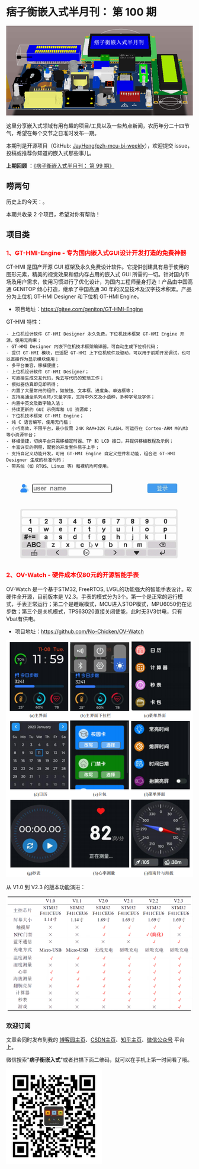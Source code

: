 # 痞子衡嵌入式半月刊： 第 100 期

![](https://raw.githubusercontent.com/JayHeng/pzh-mcu-bi-weekly/master/pics/pzh_mcu_bi_weekly.PNG)

这里分享嵌入式领域有用有趣的项目/工具以及一些热点新闻，农历年分二十四节气，希望在每个交节之日准时发布一期。

本期刊是开源项目（GitHub: [JayHeng/pzh-mcu-bi-weekly](https://github.com/JayHeng/pzh-mcu-bi-weekly)），欢迎提交 issue，投稿或推荐你知道的嵌入式那些事儿。

**上期回顾** ：[《痞子衡嵌入式半月刊： 第 99 期》](https://www.cnblogs.com/henjay724/p/18169163)

## 唠两句

历史上的今天：。

本期共收录 2 个项目，希望对你有帮助！

## 项目类

### <font color="red">1、GT-HMI-Engine - 专为国内嵌入式GUI设计开发打造的免费神器</font>

GT-HMI 是国产开源 GUI 框架及永久免费设计软件。它提供创建具有易于使用的图形元素，精美的视觉效果和低内存占用的嵌入式 GUI 所需的一切。针对国内市场及用户需求，使用习惯进行了优化设计，为国内工程师量身打造！产品由中国高通 GENITOP 倾心打造，继承了中国高通 30 年的汉显技术及汉字技术积累。产品分为上位机 GT-HMI Designer 和下位机 GT-HMI Engine。  

 * 项目地址：https://gitee.com/genitop/GT-HMI-Engine

GT-HMI 特性：

```text
- 上位机设计软件 GT-HMI Designer 永久免费，下位机技术框架 GT-HMI Engine 开源，使用无拘束；
- GT-HMI Designer 内嵌下位机技术框架编译器，可自动生成下位机代码；
- 提供 GT-HMI 模块，已适配 GT-HMI 上下位机软件及驱动，可以用于前期开发调试，也可以直接作为显示模块使用；
- 多平台兼容，移植便捷；
- 上位机设计软件 GT-HMI Designer；
- 可直接生成交互代码，免去写代码的繁琐工作；
- 模拟器仿真即见即所得；
- 内置了大量常用的组件，如按钮、文本框、进度条、单选框等；
- 支持高通全系列点阵/矢量字库，支持中外文及小语种，多种字号及字体；
- 内置中英文及数字输入法；
- 持续更新的 GUI 示例库和 UI 资源库；
- 下位机技术框架 GT-HMI Engine；
- 纯 C 语言编写，使用无门槛；
- 小巧高效，不限平台，最小仅需 24K RAM+32K FLASH，可运行在 Cortex-ARM M0\M3 等小资源平台；
- 移植便捷，切换平台只需移植定时器、TP 和 LCD 接口，并提供移植教程及示例；
- 丰富详实的例程，配套的开发套件易于上手；
- 支持自定义功能开发，可用 GT-HMI Engine 自定义控件和功能，组合进 GT-HMI Designer 生成的标准代码；
- 带系统（如 RTOS、Linux 等）和裸机均可使用。
```

 ![](https://raw.githubusercontent.com/JayHeng/pzh-mcu-bi-weekly/master/pics/issue-100/GT-HMI-Engine.gif)

### <font color="red">2、OV-Watch - 硬件成本仅80元的开源智能手表</font>

OV-Watch 是一个基于STM32, FreeRTOS, LVGL的功能强大的智能手表设计。软硬件全开源，目前版本是 V2.3。手表的模式分为3个。第一个是正常的运行模式，手表正常运行；第二个是睡眠模式，MCU进入STOP模式，MPU6050仍在记步数；第三个是关机模式，TPS63020直接关闭使能，此时无3V3供电，只有Vbat有供电。  

 * 项目地址：https://github.com/No-Chicken/OV-Watch

 ![](https://raw.githubusercontent.com/JayHeng/pzh-mcu-bi-weekly/master/pics/issue-100/OV-Watch.png)

从 V1.0 到 V2.3 的版本功能演进：

  ![](https://raw.githubusercontent.com/JayHeng/pzh-mcu-bi-weekly/master/pics/issue-100/OV-Watch2.png)

### 欢迎订阅

文章会同时发布到我的 [博客园主页](https://www.cnblogs.com/henjay724/)、[CSDN主页](https://blog.csdn.net/henjay724)、[知乎主页](https://www.zhihu.com/people/henjay724)、[微信公众号](http://weixin.sogou.com/weixin?type=1&query=痞子衡嵌入式) 平台上。

微信搜索"__痞子衡嵌入式__"或者扫描下面二维码，就可以在手机上第一时间看了哦。

![](https://raw.githubusercontent.com/JayHeng/pzhmcu-picture/master/wechat/pzhMcu_qrcode_258x258.jpg)

